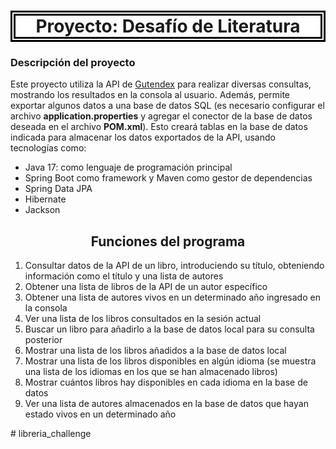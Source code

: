 <h1 style="text-align: center; border: 8px double black; background-color: white;"> Proyecto: Desafío de Literatura </h1>

<h3>Descripción del proyecto</h3>

<p>Este proyecto utiliza la API de <a href="https://gutendex.com/">Gutendex</a> para realizar diversas consultas, mostrando los resultados en la consola al usuario. Además, permite exportar algunos datos a una base de datos SQL (es necesario configurar el archivo <strong>application.properties</strong> y agregar el conector de la base de datos deseada en el archivo <strong>POM.xml</strong>). Esto creará tablas en la base de datos indicada para almacenar los datos exportados de la API, usando tecnologías como:</p>

<ul>
    <li>Java 17: como lenguaje de programación principal</li>
    <li>Spring Boot como framework y Maven como gestor de dependencias</li>
    <li>Spring Data JPA</li>
    <li>Hibernate</li>
    <li>Jackson</li>
</ul>

<h2 style="text-align: center;">Funciones del programa</h2>
<ol>
    <li>Consultar datos de la API de un libro, introduciendo su título, obteniendo información como el título y una lista de autores</li>
    <li>Obtener una lista de libros de la API de un autor específico</li>
    <li>Obtener una lista de autores vivos en un determinado año ingresado en la consola</li>
    <li>Ver una lista de los libros consultados en la sesión actual</li>
    <li>Buscar un libro para añadirlo a la base de datos local para su consulta posterior</li>
    <li>Mostrar una lista de los libros añadidos a la base de datos local</li>
    <li>Mostrar una lista de los libros disponibles en algún idioma (se muestra una lista de los idiomas en los que se han almacenado libros)</li>
    <li>Mostrar cuántos libros hay disponibles en cada idioma en la base de datos</li>
    <li>Ver una lista de autores almacenados en la base de datos que hayan estado vivos en un determinado año</li>
</ol>#   l i b r e r i a _ c h a l l e n g e  
 